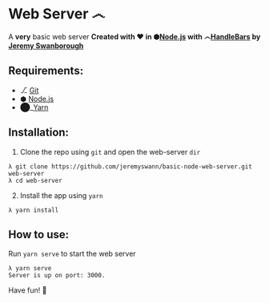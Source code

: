 # Web Server ෴
A **very** basic web server
**Created with :heart: in ⬢[Node.js][] with ෴[HandleBars][] by [Jeremy Swanborough][]**

## Requirements:
* ⎇ [Git][]
* ⬢ [Node.js][]
* ⬤_[Yarn][]

## Installation:
1. Clone the repo using `git` and open the web-server `dir`
```console
λ git clone https://github.com/jeremyswann/basic-node-web-server.git web-server
λ cd web-server
```
2. Install the app using `yarn`
```console
λ yarn install
```

## How to use:
Run `yarn serve` to start the web server

```console
λ yarn serve
Server is up on port: 3000.
```

Have fun! :tada:

[Node.js]: https://nodejs.org/en/
[Yarn]: https://yarnpkg.com
[Git]: https://help.github.com/articles/set-up-git/
[Handlebars]: https://handlebarsjs.com/
[Jeremy Swanborough]: https://github.com/jeremyswann